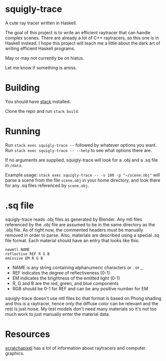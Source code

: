 # squigly-trace
A cute ray tracer written in Haskell.

The goal of this project is to write an efficient raytracer that can handle complex scenes. There are already a lot of C++ raytracers, so this one is in Haskell instead. I hope this project will teach me a little about the dark art of writing efficient Haskell programs.

May or may not currently be on hiatus.

Let me know if something is amiss.

# Building

You should have [stack](https://docs.haskellstack.org/en/stable/README/)
installed.

Clone the repo and run `stack build`.

# Running

Run `stack exec squigly-trace --` followed by whatever options you want. Run `stack exec squigly-trace -- --help` to see what options there are.

If no arguments are supplied, squigly-trace will look for a .obj and a .sq file
in `/data`. 

Example usage: `stack exec squigly-trace -- -s 100 -p "~/scene.obj"` will parse
a scene from the file `scene.obj` in your home directory, and look there for any
.sq files referenced by `scene.obj`.

# .sq file

squigly-trace reads .obj files as generated by Blender. Any mtl files referenced 
by the .obj file are assumed to be in the same directory as the .obj file.
As of right now, the commented headers must be manually removed in order to
parse. Also, materials are described using a special .sq file format. Each 
material should have an entry that looks like this:

```
newmtl NAME
reflective REF R G B
emissive EM R G B
```

+ NAME is any string containing alphanumeric characters or . or _
+ REF indicates the degree of reflectiveness (0-1)
+ EM indicates the brightness of the emitted light (0-1)
+ R, G and B are the red, green, and blue components
+ RGB should be 0-1 for REF and can be any positive number for EM
      
squigly-trace doesn't use mtl files bc that format is based on Phong shading
and this is a raytracer, hence only the diffuse color can be relevant and the
rest is just noise. My test models don't need many materials so it's not too
much work to just manually enter the material data.

# Resources

[scratchapixel](https://www.scratchapixel.com/) has a lot of information about
raytracers and computer graphics.
